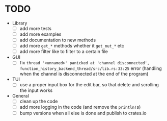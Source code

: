 # TODO

- Library
  - [ ] add more tests
  - [ ] add more examples
  - [ ] add documentation to new methods
  - [ ] add more `get_*` methods whether it `get_mut_*` etc
  - [ ] add more filter like to filter to a certain file

- GUI
  - [ ] fix `thread '<unnamed>' panicked at 'channel disconnected', function_history_backend_thread/src/lib.rs:33:25` error (handling when the channel is disconnected at the end of the program)
- TUI
  - [ ] use a proper input box for the edit bar, so that delete and scrolling the input works

- General
  - [ ] clean up the code
  - [ ] add more logging in the code (and remove the `println!`s)
  - [ ] bump versions when all else is done and publish to crates.io
